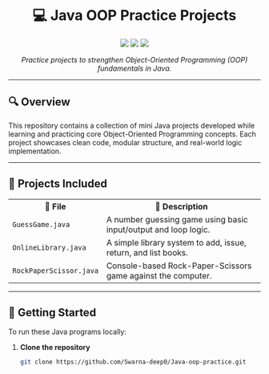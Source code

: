 <!-- README.md for Java OOP Practice Projects -->

<h1 align="center">💻 Java OOP Practice Projects</h1>

<p align="center">
  <img src="https://img.shields.io/badge/Java-OOP-blue?style=flat-square&logo=java&logoColor=white" />
  <img src="https://img.shields.io/github/repo-size/Swarna-deep0/Java-oop-practice?style=flat-square&color=success" />
  <img src="https://img.shields.io/github/last-commit/Swarna-deep0/Java-oop-practice?style=flat-square&logo=github" />
</p>

<p align="center"><i>Practice projects to strengthen Object-Oriented Programming (OOP) fundamentals in Java.</i></p>

---

## 🔍 Overview

This repository contains a collection of mini Java projects developed while learning and practicing core Object-Oriented Programming concepts. Each project showcases clean code, modular structure, and real-world logic implementation.

---

## 📁 Projects Included

<table>
  <tr>
    <th>📄 File</th>
    <th>📌 Description</th>
  </tr>
  <tr>
    <td><code>GuessGame.java</code></td>
    <td>A number guessing game using basic input/output and loop logic.</td>
  </tr>
  <tr>
    <td><code>OnlineLibrary.java</code></td>
    <td>A simple library system to add, issue, return, and list books.</td>
  </tr>
  <tr>
    <td><code>RockPaperScissor.java</code></td>
    <td>Console-based Rock-Paper-Scissors game against the computer.</td>
  </tr>
</table>

---

## 🚀 Getting Started

To run these Java programs locally:

1. **Clone the repository**
   ```bash
   git clone https://github.com/Swarna-deep0/Java-oop-practice.git
